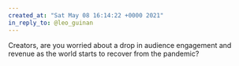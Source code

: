 ```yaml
---
created_at: "Sat May 08 16:14:22 +0000 2021"
in_reply_to: @leo_guinan
---
```


Creators, are you worried about a drop in audience engagement and revenue as the world starts to recover from the pandemic?